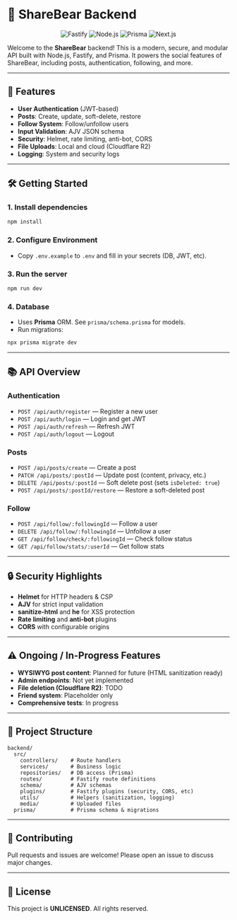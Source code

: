 # 🐻 ShareBear Backend

<p align="center">
  <img src="https://img.shields.io/badge/Fastify-5.x-green?logo=fastify" alt="Fastify" />
  <img src="https://img.shields.io/badge/Node.js-20.x-brightgreen?logo=node.js" alt="Node.js" />
  <img src="https://img.shields.io/badge/Prisma-ORM-blueviolet?logo=prisma" alt="Prisma" />
  <img src="https://img.shields.io/badge/Next.js-Frontend-grey?logo=next.js" alt="Next.js" />
</p>

Welcome to the **ShareBear** backend! This is a modern, secure, and modular API built with Node.js, Fastify, and Prisma. It powers the social features of ShareBear, including posts, authentication, following, and more.

---

## 🚀 Features
- **User Authentication** (JWT-based)
- **Posts**: Create, update, soft-delete, restore
- **Follow System**: Follow/unfollow users
- **Input Validation**: AJV JSON schema
- **Security**: Helmet, rate limiting, anti-bot, CORS
- **File Uploads**: Local and cloud (Cloudflare R2)
- **Logging**: System and security logs

---

## 🛠️ Getting Started

### 1. **Install dependencies**
```bash
npm install
```

### 2. **Configure Environment**
- Copy `.env.example` to `.env` and fill in your secrets (DB, JWT, etc).

### 3. **Run the server**
```bash
npm run dev
```

### 4. **Database**
- Uses **Prisma** ORM. See `prisma/schema.prisma` for models.
- Run migrations:
```bash
npx prisma migrate dev
```

---

## 📚 API Overview

### **Authentication**
- `POST /api/auth/register` — Register a new user
- `POST /api/auth/login` — Login and get JWT
- `POST /api/auth/refresh` — Refresh JWT
- `POST /api/auth/logout` — Logout

### **Posts**
- `POST /api/posts/create` — Create a post
- `PATCH /api/posts/:postId` — Update post (content, privacy, etc.)
- `DELETE /api/posts/:postId` — Soft delete post (sets `isDeleted: true`)
- `POST /api/posts/:postId/restore` — Restore a soft-deleted post

### **Follow**
- `POST /api/follow/:followingId` — Follow a user
- `DELETE /api/follow/:followingId` — Unfollow a user
- `GET /api/follow/check/:followingId` — Check follow status
- `GET /api/follow/stats/:userId` — Get follow stats

---

## 🔒 Security Highlights
- **Helmet** for HTTP headers & CSP
- **AJV** for strict input validation
- **sanitize-html** and **he** for XSS protection
- **Rate limiting** and **anti-bot** plugins
- **CORS** with configurable origins

---

## ⚠️ Ongoing / In-Progress Features
- **WYSIWYG post content**: Planned for future (HTML sanitization ready)
- **Admin endpoints**: Not yet implemented
- **File deletion (Cloudflare R2)**: TODO
- **Friend system**: Placeholder only
- **Comprehensive tests**: In progress

---

## 🧩 Project Structure
```
backend/
  src/
    controllers/    # Route handlers
    services/       # Business logic
    repositories/   # DB access (Prisma)
    routes/         # Fastify route definitions
    schema/         # AJV schemas
    plugins/        # Fastify plugins (security, CORS, etc)
    utils/          # Helpers (sanitization, logging)
    media/          # Uploaded files
  prisma/           # Prisma schema & migrations
```

---

## 🤝 Contributing
Pull requests and issues are welcome! Please open an issue to discuss major changes.

---

## 📝 License
This project is **UNLICENSED**. All rights reserved. 
